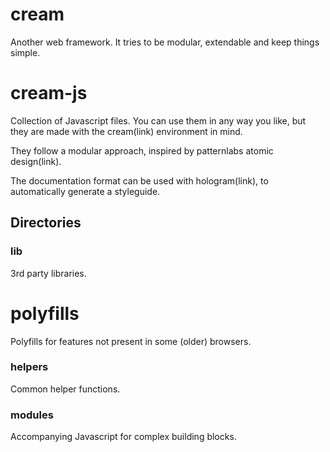 # cream
Another web framework.
It tries to be modular, extendable and keep things simple.

# cream-js
Collection of Javascript files. You can use them in any way you like, but they are made with the cream(link) environment in mind.

They follow a modular approach, inspired by patternlabs atomic design(link).

The documentation format can be used with hologram(link), to automatically generate a styleguide.

## Directories

### lib
3rd party libraries.

# polyfills
Polyfills for features not present in some (older) browsers.

### helpers
Common helper functions.

### modules
Accompanying Javascript for complex building blocks.
